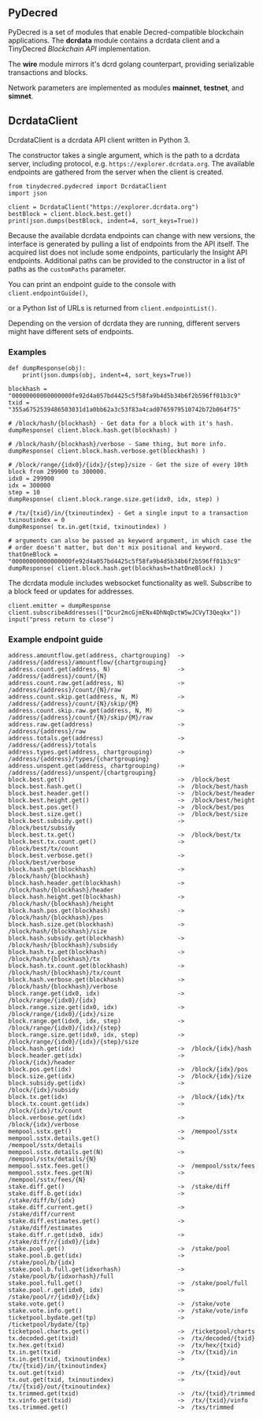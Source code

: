 ## PyDecred

PyDecred is a set of modules that enable Decred-compatible blockchain
applications. The **dcrdata** module contains a dcrdata client and a TinyDecred 
*Blockchain API* implementation. 

The **wire** module mirrors it's dcrd golang counterpart, providing serializable
transactions and blocks. 

Network parameters are implemented as modules **mainnet**, **testnet**, and
**simnet**. 

## DcrdataClient

DcrdataClient is a dcrdata API client written in Python 3.

The constructor takes a single argument, which is the path to a dcrdata server, including 
protocol, e.g. `https://explorer.dcrdata.org`. The available endpoints are gathered from 
the server when the client is created. 

```
from tinydecred.pydecred import DcrdataClient
import json

client = DcrdataClient("https://explorer.dcrdata.org")
bestBlock = client.block.best.get()
print(json.dumps(bestBlock, indent=4, sort_keys=True))
``` 

Because the available dcrdata endpoints can change with new versions, the 
interface is generated by pulling a list of endpoints from the API itself.
The acquired list does not include some endpoints, particularly the Insight API
endpoints. Additional paths can be provided to the constructor in a list of 
paths as the `customPaths` parameter.

You can print an endpoint guide to the console with  `client.endpointGuide()`,

or a Python list of URLs is returned from `client.endpointList()`.

Depending on the version of dcrdata they are running, different servers might have different sets of endpoints.

### Examples

```
def dumpResponse(obj):
	print(json.dumps(obj, indent=4, sort_keys=True))

blockhash = "00000000000000000fe92d4a057bd4425c5f58fa9b4d5b34b6f2b596ff01b3c9"
txid = "355a6752539486503031d1a0bb62a3c53f83a4cad0765979510742b72b064f75"

# /block/hash/{blockhash} - Get data for a block with it's hash.
dumpResponse( client.block.hash.get(blockhash) )

# /block/hash/{blockhash}/verbose - Same thing, but more info.
dumpResponse( client.block.hash.verbose.get(blockhash) )

# /block/range/{idx0}/{idx}/{step}/size - Get the size of every 10th block from 299900 to 300000.
idx0 = 299900
idx = 300000
step = 10
dumpResponse( client.block.range.size.get(idx0, idx, step) )

# /tx/{txid}/in/{txinoutindex} - Get a single input to a transaction
txinoutindex = 0
dumpResponse( tx.in.get(txid, txinoutindex) )

# arguments can also be passed as keyword argument, in which case the 
# order doesn't matter, but don't mix positional and keyword.
thatOneBlock = "00000000000000000fe92d4a057bd4425c5f58fa9b4d5b34b6f2b596ff01b3c9"
dumpResponse( client.block.hash.get(blockhash=thatOneBlock) )
```

The dcrdata module includes websocket functionality as well. Subscribe to a 
block feed or updates for addresses. 

```
client.emitter = dumpResponse
client.subscribeAddresses(["Dcur2mcGjmENx4DhNqDctW5wJCVyT3Qeqkx"])
input("press return to close")
```

### Example endpoint guide
```
address.amountflow.get(address, chartgrouping)  ->  /address/{address}/amountflow/{chartgrouping}
address.count.get(address, N)                   ->  /address/{address}/count/{N}
address.count.raw.get(address, N)               ->  /address/{address}/count/{N}/raw
address.count.skip.get(address, N, M)           ->  /address/{address}/count/{N}/skip/{M}
address.count.skip.raw.get(address, N, M)       ->  /address/{address}/count/{N}/skip/{M}/raw
address.raw.get(address)                        ->  /address/{address}/raw
address.totals.get(address)                     ->  /address/{address}/totals
address.types.get(address, chartgrouping)       ->  /address/{address}/types/{chartgrouping}
address.unspent.get(address, chartgrouping)     ->  /address/{address}/unspent/{chartgrouping}
block.best.get()                                ->  /block/best
block.best.hash.get()                           ->  /block/best/hash
block.best.header.get()                         ->  /block/best/header
block.best.height.get()                         ->  /block/best/height
block.best.pos.get()                            ->  /block/best/pos
block.best.size.get()                           ->  /block/best/size
block.best.subsidy.get()                        ->  /block/best/subsidy
block.best.tx.get()                             ->  /block/best/tx
block.best.tx.count.get()                       ->  /block/best/tx/count
block.best.verbose.get()                        ->  /block/best/verbose
block.hash.get(blockhash)                       ->  /block/hash/{blockhash}
block.hash.header.get(blockhash)                ->  /block/hash/{blockhash}/header
block.hash.height.get(blockhash)                ->  /block/hash/{blockhash}/height
block.hash.pos.get(blockhash)                   ->  /block/hash/{blockhash}/pos
block.hash.size.get(blockhash)                  ->  /block/hash/{blockhash}/size
block.hash.subsidy.get(blockhash)               ->  /block/hash/{blockhash}/subsidy
block.hash.tx.get(blockhash)                    ->  /block/hash/{blockhash}/tx
block.hash.tx.count.get(blockhash)              ->  /block/hash/{blockhash}/tx/count
block.hash.verbose.get(blockhash)               ->  /block/hash/{blockhash}/verbose
block.range.get(idx0, idx)                      ->  /block/range/{idx0}/{idx}
block.range.size.get(idx0, idx)                 ->  /block/range/{idx0}/{idx}/size
block.range.get(idx0, idx, step)                ->  /block/range/{idx0}/{idx}/{step}
block.range.size.get(idx0, idx, step)           ->  /block/range/{idx0}/{idx}/{step}/size
block.hash.get(idx)                             ->  /block/{idx}/hash
block.header.get(idx)                           ->  /block/{idx}/header
block.pos.get(idx)                              ->  /block/{idx}/pos
block.size.get(idx)                             ->  /block/{idx}/size
block.subsidy.get(idx)                          ->  /block/{idx}/subsidy
block.tx.get(idx)                               ->  /block/{idx}/tx
block.tx.count.get(idx)                         ->  /block/{idx}/tx/count
block.verbose.get(idx)                          ->  /block/{idx}/verbose
mempool.sstx.get()                              ->  /mempool/sstx
mempool.sstx.details.get()                      ->  /mempool/sstx/details
mempool.sstx.details.get(N)                     ->  /mempool/sstx/details/{N}
mempool.sstx.fees.get()                         ->  /mempool/sstx/fees
mempool.sstx.fees.get(N)                        ->  /mempool/sstx/fees/{N}
stake.diff.get()                                ->  /stake/diff
stake.diff.b.get(idx)                           ->  /stake/diff/b/{idx}
stake.diff.current.get()                        ->  /stake/diff/current
stake.diff.estimates.get()                      ->  /stake/diff/estimates
stake.diff.r.get(idx0, idx)                     ->  /stake/diff/r/{idx0}/{idx}
stake.pool.get()                                ->  /stake/pool
stake.pool.b.get(idx)                           ->  /stake/pool/b/{idx}
stake.pool.b.full.get(idxorhash)                ->  /stake/pool/b/{idxorhash}/full
stake.pool.full.get()                           ->  /stake/pool/full
stake.pool.r.get(idx0, idx)                     ->  /stake/pool/r/{idx0}/{idx}
stake.vote.get()                                ->  /stake/vote
stake.vote.info.get()                           ->  /stake/vote/info
ticketpool.bydate.get(tp)                       ->  /ticketpool/bydate/{tp}
ticketpool.charts.get()                         ->  /ticketpool/charts
tx.decoded.get(txid)                            ->  /tx/decoded/{txid}
tx.hex.get(txid)                                ->  /tx/hex/{txid}
tx.in.get(txid)                                 ->  /tx/{txid}/in
tx.in.get(txid, txinoutindex)                   ->  /tx/{txid}/in/{txinoutindex}
tx.out.get(txid)                                ->  /tx/{txid}/out
tx.out.get(txid, txinoutindex)                  ->  /tx/{txid}/out/{txinoutindex}
tx.trimmed.get(txid)                            ->  /tx/{txid}/trimmed
tx.vinfo.get(txid)                              ->  /tx/{txid}/vinfo
txs.trimmed.get()                               ->  /txs/trimmed
```